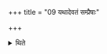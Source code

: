 +++
title = "09 यथादेवतं सम्प्रैषाः"

+++

<details><summary>थिते</summary>

यथादेवतं सम्प्रैषाः ९
</details>
